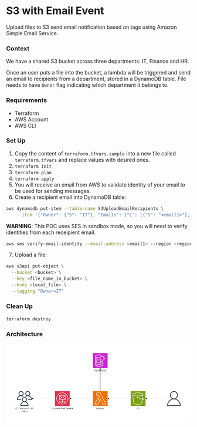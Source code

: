# S3 with Email Event
Upload files to S3 send email notification based on tags using Amazon Simple Email Service.


### Context
We have a shared S3 bucket across three departments: IT, Finance and HR.

Once an user puts a file into the bucket, a lambda will be triggered and send an email to recipients from a department, stored in a DynamoDB table. File needs to have `Owner` flag indicating which department it belongs to.

### Requirements
- Terraform
- AWS Account
- AWS CLI

### Set Up
1. Copy the content of `terraform.tfvars.sample` into a new file called `terraform.tfvars` and replace values with desired ones. 
2. `terraform init`
3. `terraform plan`
4. `terraform apply`
5. You will receive an email from AWS to validate identity of your email to be used for sending messages.
6. Create a recipient email into DynamoDB table:

```bash
aws dynamodb put-item --table-name S3UploadEmailRecipients \
    --item '{"Owner": {"S": "IT"}, "Emails": {"L": [{"S": "<email1>"}, {"S": "<email2>"}]}}'
```

**WARNING**: This POC uses SES in sandbox mode, so you will need to verify identities from each receipient email.

```bash
aws ses verify-email-identity --email-address <email1> --region <region>
```

7. Upload a file:
```bash
aws s3api put-object \
  --bucket <bucket> \
  --key <file_name_in_bucket> \
  --body <local_file> \
  --tagging "Owner=IT"
```

### Clean Up
```bash
terraform destroy
```

### Architecture
![diagram](./data/diagram.png)
